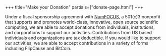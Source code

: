 +++
title="Make your Donation"
partials=["donate-page.html"]
+++

Under a fiscal sponsorship agreement with [NumFOCUS](https://www.numfocus.org/), a 501(c)3 nonprofit that supports and promotes world-class, innovative, open source scientific computing, we are able to accept donations from individuals, institutions, and corporations to support our activities. Contributions from US based individuals and organizations are tax deductible. If you would like to support our activities, we are able to accept contributions in a variety of forms including FlipCause and BitCoin.
          